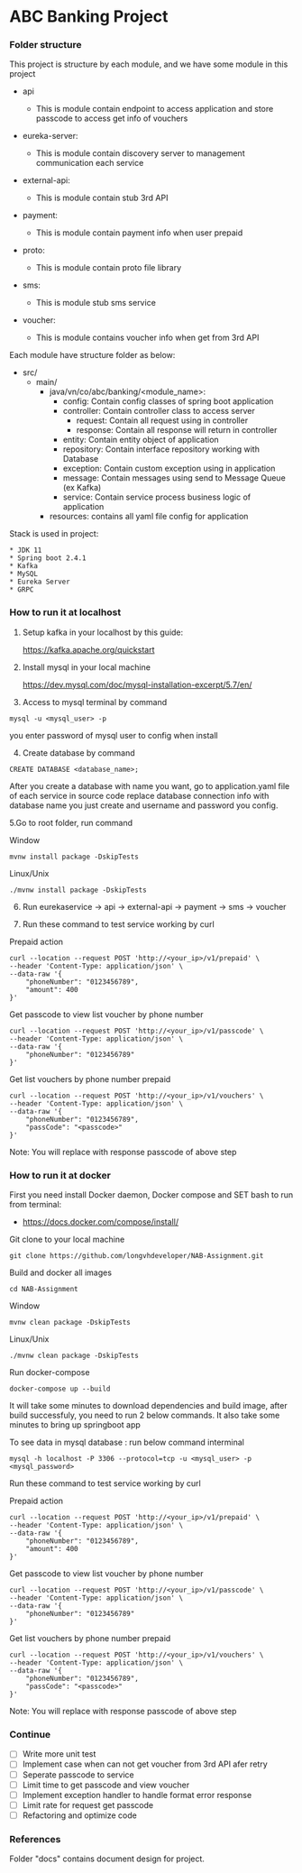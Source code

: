 # ABC Banking Project

### Folder structure

This project is structure by each module, and we have some module in this project

* api
    - This is module contain endpoint to access application and store passcode to access get info of vouchers

* eureka-server:
    - This is module contain discovery server to management communication each service

* external-api:
    - This is module contain stub 3rd API

* payment:
    - This is module contain payment info when user prepaid

* proto:
    - This is module contain proto file library

* sms:
    - This is module stub sms service

* voucher:
    - This is module contains voucher info when get from 3rd API

Each module have structure folder as below:

* src/
    * main/
        * java/vn/co/abc/banking/<module_name>:
            * config: Contain config classes of spring boot application
            * controller: Contain controller class to access server
                * request: Contain all request using in controller
                * response: Contain all response will return in controller
            * entity: Contain entity object of application
            * repository: Contain interface repository working with Database
            * exception: Contain custom exception using in application
            * message: Contain messages using send to Message Queue (ex Kafka)
            * service: Contain service process business logic of application
        * resources: contains all yaml file config for application

Stack is used in project:

    * JDK 11
    * Spring boot 2.4.1
    * Kafka
    * MySQL
    * Eureka Server
    * GRPC

### How to run it at localhost

1. Setup kafka in your localhost by this guide:

   https://kafka.apache.org/quickstart

2. Install mysql in your local machine

   https://dev.mysql.com/doc/mysql-installation-excerpt/5.7/en/

3. Access to mysql terminal by command

```shell
mysql -u <mysql_user> -p
```

you enter password of mysql user to config when install

4. Create database by command

```shell
CREATE DATABASE <database_name>;
```

After you create a database with name you want, go to application.yaml file of each service in source code replace
database connection info with database name you just create and username and password you config.

5.Go to root folder, run command

Window

```shell
mvnw install package -DskipTests
```

Linux/Unix

```shell
./mvnw install package -DskipTests
```

6. Run eurekaservice -> api -> external-api -> payment -> sms -> voucher

7. Run these command to test service working by curl

Prepaid action

```shell
curl --location --request POST 'http://<your_ip>/v1/prepaid' \
--header 'Content-Type: application/json' \
--data-raw '{
    "phoneNumber": "0123456789",
    "amount": 400
}'
```

Get passcode to view list voucher by phone number

```shell
curl --location --request POST 'http://<your_ip>/v1/passcode' \
--header 'Content-Type: application/json' \
--data-raw '{
    "phoneNumber": "0123456789"
}'
```

Get list vouchers by phone number prepaid

```shell
curl --location --request POST 'http://<your_ip>/v1/vouchers' \
--header 'Content-Type: application/json' \
--data-raw '{
    "phoneNumber": "0123456789",
    "passCode": "<passcode>"
}'
```

Note: You will replace <passcode> with response passcode of above step

### How to run it at docker

First you need install Docker daemon, Docker compose and SET bash to run from terminal:

* https://docs.docker.com/compose/install/

Git clone to your local machine

```git
git clone https://github.com/longvhdeveloper/NAB-Assignment.git
```

Build and docker all images

```shell
cd NAB-Assignment
```

Window

```shell
mvnw clean package -DskipTests
```

Linux/Unix

```shell
./mvnw clean package -DskipTests
```

Run docker-compose

```shell
docker-compose up --build
```

It will take some minutes to download dependencies and build image, after build successfuly, you need to run 2 below
commands. It also take some minutes to bring up springboot app

To see data in mysql database : run below command interminal

```shell
mysql -h localhost -P 3306 --protocol=tcp -u <mysql_user> -p <mysql_password>
```

Run these command to test service working by curl

Prepaid action

```shell
curl --location --request POST 'http://<your_ip>/v1/prepaid' \
--header 'Content-Type: application/json' \
--data-raw '{
    "phoneNumber": "0123456789",
    "amount": 400
}'
```

Get passcode to view list voucher by phone number

```shell
curl --location --request POST 'http://<your_ip>/v1/passcode' \
--header 'Content-Type: application/json' \
--data-raw '{
    "phoneNumber": "0123456789"
}'
```

Get list vouchers by phone number prepaid

```shell
curl --location --request POST 'http://<your_ip>/v1/vouchers' \
--header 'Content-Type: application/json' \
--data-raw '{
    "phoneNumber": "0123456789",
    "passCode": "<passcode>"
}'
```

Note: You will replace <passcode> with response passcode of above step

### Continue

- [ ] Write more unit test
- [ ] Implement case when can not get voucher from 3rd API afer retry
- [ ] Seperate passcode to service
- [ ] Limit time to get passcode and view voucher
- [ ] Implement exception handler to handle format error response
- [ ] Limit rate for request get passcode
- [ ] Refactoring and optimize code

### References

Folder "docs" contains document design for project.
